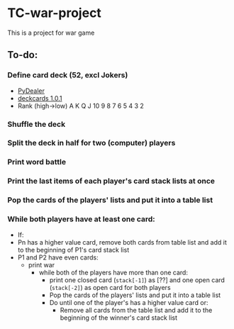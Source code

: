 # TC-war-project

This is a project for war game

## To-do:

### Define card deck (52, excl Jokers)

- [PyDealer](https://pydealer.readthedocs.io/en/latest/) 
- [deckcards 1.0.1](https://pypi.org/project/deckcards/)
- Rank (high→low)	A K Q J 10 9 8 7 6 5 4 3 2

### Shuffle the deck

### Split the deck in half for two (computer) players

### Print word battle

### Print the last items of each player's card stack lists at once

### Pop the cards of the players' lists and put it into a table list

### While both players have at least one card:

- If:
- Pn has a higher value card, remove both cards from table list and add it to the beginning of P1's card stack list
- P1 and P2 have even cards:
  - print war
    - while both of the players have more than one card:
      - print one closed card (<code>stack[-1]</code>) as [??] and one open card (<code>stack[-2]</code>) as open card for both players
      - Pop the cards of the players' lists and put it into a table list
      - Do until one of the player's has a higher value card or:
        - Remove all cards from the table list and add it to the beginning of the winner's card stack list


